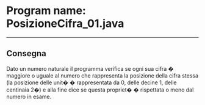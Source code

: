 # Program name: PosizioneCifra_01.java
---

## Consegna

Dato un numero naturale il programma verifica se ogni sua cifra � maggiore o uguale al numero che rappresenta la
posizione della cifra stessa (la posizione delle unit� � rappresentata da 0, delle decine 1, delle centinaia 2�) e alla
fine dice se questa propriet� � rispettata o meno dal numero in esame.